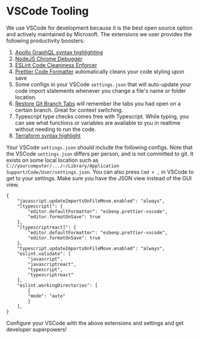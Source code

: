# VSCode Tooling

We use VSCode for development because it is the best open source option and actively maintained by Microsoft. The extensions we user provides the following productivity boosters:

1. [Apollo GraphQL syntax highlighting](https://github.com/prisma-labs/vscode-graphql)
2. [NodeJS Chrome Debugger](https://marketplace.visualstudio.com/items?itemName=msjsdiag.debugger-for-chrome)
3. [ESLint Code Cleaniness Enforcer](https://marketplace.visualstudio.com/items?itemName=dbaeumer.vscode-eslint)
4. [Prettier Code Formatter](https://marketplace.visualstudio.com/items?itemName=esbenp.prettier-vscode) automatically cleans your code styling upon save
5. Some configs in your VSCode `settings.json` that will auto-update your code import statements whenever you change a file's name or folder location.
6. [Restore Git Branch Tabs](https://marketplace.visualstudio.com/items?itemName=gkotas.restore-git-branch-tabs) will remember the tabs you had open on a certain branch. Great for context switching.
7. Typescript type checks comes free with Typescript. While typing, you can see what functions or variables are available to you in realtime without needing to run the code.
8. [Terraform syntax highlight](https://github.com/mauve/vscode-terraform)

Your VSCode `settings.json` should include the following configs. Note that the VSCode `settings.json` differs per person, and is not committed to git. It exists on some local location such as `C://yourcomputer/.../~/Library/Application Support/Code/User/settings.json`. You can also press `Cmd + ,` in VSCode to get to your settings. Make sure you have the JSON view instead of the GUI view.

```
{
    "javascript.updateImportsOnFileMove.enabled": "always",
    "[typescript]": {
        "editor.defaultFormatter": "esbenp.prettier-vscode",
        "editor.formatOnSave": true
    },
    "[typescriptreact]": {
        "editor.defaultFormatter": "esbenp.prettier-vscode",
        "editor.formatOnSave": true
    },
    "typescript.updateImportsOnFileMove.enabled": "always",
    "eslint.validate": [
        "javascript",
        "javascriptreact",
        "typescript",
        "typescriptreact"
    ],
    "eslint.workingDirectories": [
        {
        "mode": "auto"
        }
    ],
}
```

Configure your VSCode with the above extensions and settings and get developer superpowers!
